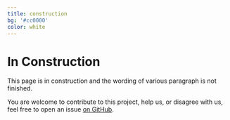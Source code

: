 ```yaml
---
title: construction
bg: '#cc0000'
color: white
---
```


# In Construction

This page is in construction and the wording of various paragraph is not finished.

You are welcome to contribute to this project, help us, or disagree with us,
feel free to open an issue
[on GitHub](https://github.com/python3pledge/python3pledge.github.io).



